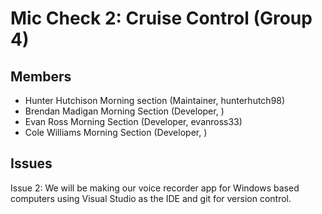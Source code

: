 # Mic Check 2: Cruise Control (Group 4)
## Members  
- Hunter Hutchison Morning section (Maintainer, hunterhutch98)  
- Brendan Madigan Morning Section (Developer, )  
- Evan Ross Morning Section (Developer, evanross33)  
- Cole Williams Morning Section (Developer, )  

## Issues  

Issue 2: We will be making our voice recorder app for Windows based computers using Visual Studio as the IDE and git for version control.
